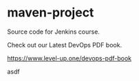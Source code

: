 # maven-project
Source code for Jenkins course.

Check out our Latest DevOps PDF book.

https://www.level-up.one/devops-pdf-book

asdf

